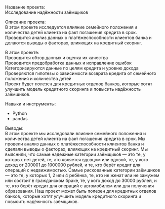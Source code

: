Название проекта: <br>
Исследование надёжности заёмщиков

Описание проекта: <br>
В этом проекте исследуется влияние семейного положения и количества детей клиента на факт погашения кредита в срок. Проводится анализ данных о платёжеспособности клиентов банка и делаются выводы о факторах, влияющих на кредитный скоринг.

В этом проекте:<br>
Проводится обзор данных и оценка их качества<br>
Проводится предобработка данных и исправление ошибок<br>
Категоризируются данные по целям кредита и уровню дохода<br>
Проверяются гипотезы о зависимости возврата кредита от семейного положения и количества детей<br>
Проект будет полезен для кредитных отделов банков, которые хотят улучшить модель кредитного скоринга и повысить надёжность заёмщиков.

Навыки и инструменты:
- Python
- pandas

Выводы:<br> 
В этом проекте мы исследовали влияние семейного положения и количества детей клиента на факт погашения кредита в срок. Мы провели анализ данных о платёжеспособности клиентов банка и сделали выводы о факторах, влияющих на кредитный скоринг. Мы выяснили, что самые надежные категории заёмщиков — это те, у которых нет детей, те, кто является вдовцом или вдовой, те, у кого доход от 200001 до 1000000 рублей, и те, кто берёт кредит для операций с недвижимостью. Самые рискованные категории заёмщиков — это те, у которых 1, 2 или 4 ребёнка, те, кто не женат или не замужем или состоит в гражданском браке, те, у кого доход до 30000 рублей, и те, кто берёт кредит для операций с автомобилем или для получения образования. Наш проект может быть полезен для кредитных отделов банков, которые хотят улучшить модель кредитного скоринга и повысить надёжность заёмщиков.
